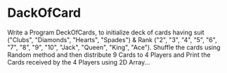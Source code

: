 # DackOfCard
Write a Program DeckOfCards, to initialize deck of cards having suit ("Clubs", "Diamonds", "Hearts", "Spades") &amp; Rank ("2", "3", "4", "5", "6", "7", "8", "9", "10", "Jack", "Queen", "King", "Ace"). Shuffle the cards using Random method and then distribute 9 Cards to 4 Players and Print the Cards received by the 4 Players using 2D Array...
